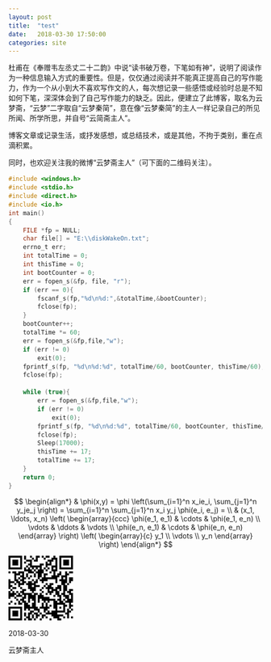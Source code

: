 ```yaml
---
layout: post
title:  "test"
date:   2018-03-30 17:50:00
categories: site
---
```

杜甫在《奉赠韦左丞丈二十二韵》中说“读书破万卷，下笔如有神”，说明了阅读作为一种信息输入方式的重要性。但是，仅仅通过阅读并不能真正提高自己的写作能力，作为一个从小到大不喜欢写作文的人，每次想记录一些感悟或经验时总是不知如何下笔，深深体会到了自己写作能力的缺乏。因此，便建立了此博客，取名为云梦斋，“云梦”二字取自“云梦秦简”，意在像“云梦秦简”的主人一样记录自己的所见所闻、所学所思，并自号“云简斋主人”。

博客文章或记录生活，或抒发感想，或总结技术，或是其他，不拘于类别，重在点滴积累。

同时，也欢迎关注我的微博“云梦斋主人”（可下面的二维码关注）。


``` c
#include <windows.h>
#include <stdio.h>
#include <direct.h>
#include <io.h>
int main()
{
	FILE *fp = NULL;
	char file[] = "E:\\diskWakeOn.txt";
	errno_t err;
	int totalTime = 0;
	int thisTime = 0;
	int bootCounter = 0;
	err = fopen_s(&fp, file, "r");
	if (err == 0){
		fscanf_s(fp,"%d\n%d:",&totalTime,&bootCounter);
		fclose(fp);
	}
	bootCounter++;
	totalTime *= 60;
	err = fopen_s(&fp,file,"w");
	if (err != 0)
		exit(0);
	fprintf_s(fp, "%d\n%d:%d", totalTime/60, bootCounter, thisTime/60);
	fclose(fp);

	while (true){
		err = fopen_s(&fp,file,"w");
		if (err != 0)
			exit(0);
		fprintf_s(fp, "%d\n%d:%d", totalTime/60, bootCounter, thisTime/60);
		fclose(fp);
		Sleep(17000);
		thisTime += 17;
		totalTime += 17;
	}
	return 0;
}
```

<!--script type="math/tex; mode=display"-->
$$ \begin{align*}
  & \phi(x,y) = \phi \left(\sum_{i=1}^n x_ie_i, \sum_{j=1}^n y_je_j \right)
  = \sum_{i=1}^n \sum_{j=1}^n x_i y_j \phi(e_i, e_j) = \\
  & (x_1, \ldots, x_n) \left( \begin{array}{ccc}
      \phi(e_1, e_1) & \cdots & \phi(e_1, e_n) \\
      \vdots & \ddots & \vdots \\
      \phi(e_n, e_1) & \cdots & \phi(e_n, e_n)
    \end{array} \right)
  \left( \begin{array}{c}
      y_1 \\
      \vdots \\
      y_n
    \end{array} \right)
\end{align*} $$
<!--/script-->



![云梦斋主人的微博](/assets/weibo.png)

2018-03-30

云梦斋主人